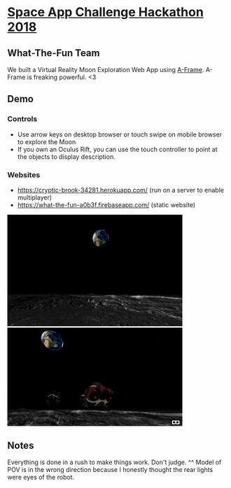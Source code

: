 # [Space App Challenge Hackathon 2018](https://2018.spaceappschallenge.org/challenges/universe-beauty-and-wonder/virtual-space-exploration/teams/what-the-fun/project)

## What-The-Fun Team

We built a Virtual Reality Moon Exploration Web App using [A-Frame](https://aframe.io/). A-Frame is freaking powerful. <3

## Demo

### Controls

- Use arrow keys on desktop browser or touch swipe on mobile browser to explore the Moon
- If you own an Oculus Rift, you can use the touch controller to point at the objects to display description.

### Websites

- https://cryptic-brook-34281.herokuapp.com/ (run on a server to enable multiplayer)
- https://what-the-fun-a0b3f.firebaseapp.com/ (static website)

<img src="./images/moon.png" width="400">
<img src="./images/multiplayer.png" width="400">

## Notes

Everything is done in a rush to make things work. Don't judge. ^^ Model of POV is in the wrong direction because I honestly thought the rear lights were eyes of the robot.
